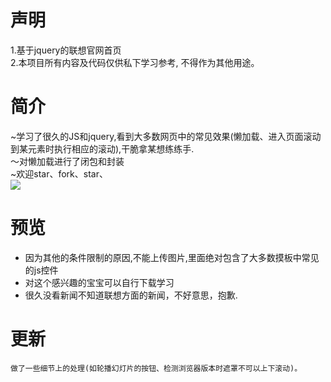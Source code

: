 ﻿# 声明
1.基于jquery的联想官网首页
<br/>
2.本项目所有内容及代码仅供私下学习参考, 不得作为其他用途。
# 简介
~学习了很久的JS和jquery,看到大多数网页中的常见效果(懒加载、进入页面滚动到某元素时执行相应的滚动),干脆拿某想练练手.
<br/>
〜对懒加载进行了闭包和封装
<br/>
~欢迎star、fork、star、
<br/>
![](https://assets-cdn.github.com/images/icons/emoji/unicode/1f601.png)
# 预览
* 因为其他的条件限制的原因,不能上传图片,里面绝对包含了大多数摸板中常见的js控件  
* 对这个感兴趣的宝宝可以自行下载学习
* 很久没看新闻不知道联想方面的新闻，不好意思，抱歉.
# 更新
`做了一些细节上的处理(如轮播幻灯片的按钮、检测浏览器版本时遮罩不可以上下滚动)。`

